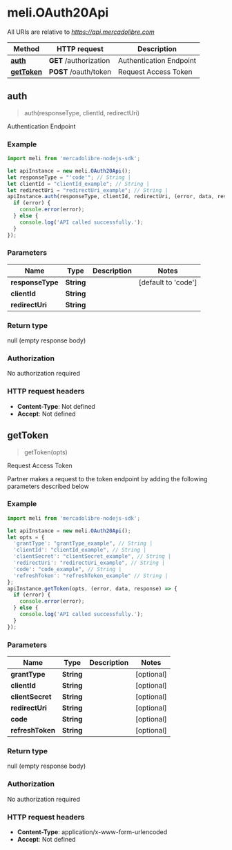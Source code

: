 # meli.OAuth20Api

All URIs are relative to *https://api.mercadolibre.com*

Method | HTTP request | Description
------------- | ------------- | -------------
[**auth**](OAuth20Api.md#auth) | **GET** /authorization | Authentication Endpoint
[**getToken**](OAuth20Api.md#getToken) | **POST** /oauth/token | Request Access Token



## auth

> auth(responseType, clientId, redirectUri)

Authentication Endpoint

### Example

```javascript
import meli from 'mercadolibre-nodejs-sdk';

let apiInstance = new meli.OAuth20Api();
let responseType = "'code'"; // String | 
let clientId = "clientId_example"; // String | 
let redirectUri = "redirectUri_example"; // String | 
apiInstance.auth(responseType, clientId, redirectUri, (error, data, response) => {
  if (error) {
    console.error(error);
  } else {
    console.log('API called successfully.');
  }
});
```

### Parameters


Name | Type | Description  | Notes
------------- | ------------- | ------------- | -------------
 **responseType** | **String**|  | [default to &#39;code&#39;]
 **clientId** | **String**|  | 
 **redirectUri** | **String**|  | 

### Return type

null (empty response body)

### Authorization

No authorization required

### HTTP request headers

- **Content-Type**: Not defined
- **Accept**: Not defined


## getToken

> getToken(opts)

Request Access Token

Partner makes a request to the token endpoint by adding the following parameters described below

### Example

```javascript
import meli from 'mercadolibre-nodejs-sdk';

let apiInstance = new meli.OAuth20Api();
let opts = {
  'grantType': "grantType_example", // String | 
  'clientId': "clientId_example", // String | 
  'clientSecret': "clientSecret_example", // String | 
  'redirectUri': "redirectUri_example", // String | 
  'code': "code_example", // String | 
  'refreshToken': "refreshToken_example" // String | 
};
apiInstance.getToken(opts, (error, data, response) => {
  if (error) {
    console.error(error);
  } else {
    console.log('API called successfully.');
  }
});
```

### Parameters


Name | Type | Description  | Notes
------------- | ------------- | ------------- | -------------
 **grantType** | **String**|  | [optional] 
 **clientId** | **String**|  | [optional] 
 **clientSecret** | **String**|  | [optional] 
 **redirectUri** | **String**|  | [optional] 
 **code** | **String**|  | [optional] 
 **refreshToken** | **String**|  | [optional] 

### Return type

null (empty response body)

### Authorization

No authorization required

### HTTP request headers

- **Content-Type**: application/x-www-form-urlencoded
- **Accept**: Not defined

